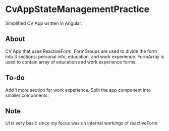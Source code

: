 # CvAppStateManagementPractice
Simplified CV App written in Angular.

## About
CV App that uses ReactiveForm. FormGroups are used to divide the form into 3 sections: personal info, education, and work experience.
FormArray is used to contain array of education and work experience forms.

## To-do
Add 1 more section for work experience. Split the app component into smaller components.

## Note
UI is very basic since my focus was on internal workings of reactiveForm
